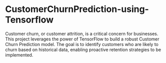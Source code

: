 # CustomerChurnPrediction-using-Tensorflow
Customer churn, or customer attrition, is a critical concern for businesses. This project leverages the power of TensorFlow to build a robust Customer Churn Prediction model. The goal is to identify customers who are likely to churn based on historical data, enabling proactive retention strategies to be implemented.
